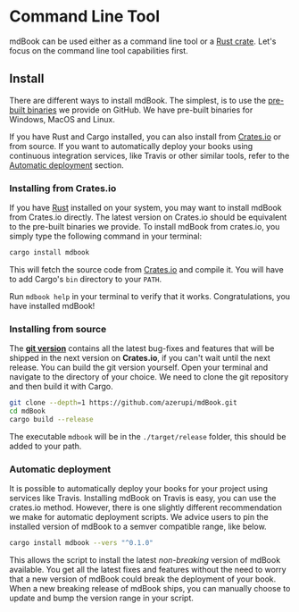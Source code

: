 # Command Line Tool

mdBook can be used either as a command line tool or a [Rust crate](https://crates.io/crates/mdbook).
Let's focus on the command line tool capabilities first.

## Install

There are different ways to install mdBook. The simplest, is to use the [pre-built binaries](https://github.com/azerupi/mdBook/releases) we provide on GitHub. We have pre-built binaries for Windows, MacOS and Linux.

If you have Rust and Cargo installed, you can also install from [Crates.io](https://crates.io/crates/mdbook) or from source. If you want to automatically deploy your books using continuous integration services, like Travis or other similar tools, refer to the [Automatic deployment]() section.


### Installing from Crates.io

If you have [Rust](https://www.rust-lang.org) installed on your system, you may want to install mdBook from Crates.io directly. The latest version on Crates.io should be equivalent to the pre-built binaries we provide. To install mdBook from crates.io, you simply type the following command in your terminal:

```bash
cargo install mdbook
```

This will fetch the source code from [Crates.io](https://crates.io/) and compile it. You will have to add Cargo's `bin` directory to your `PATH`.

Run `mdbook help` in your terminal to verify that it works. Congratulations, you have installed mdBook!


### Installing from source

The **[git version](https://github.com/azerupi/mdBook)** contains all the latest bug-fixes and features that will be shipped in the next version on **Crates.io**, if you can't wait until the next release. You can build the git version yourself. Open your terminal and navigate to the directory of your choice. We need to clone the git repository and then build it with Cargo. 

```bash
git clone --depth=1 https://github.com/azerupi/mdBook.git
cd mdBook
cargo build --release
```

The executable `mdbook` will be in the `./target/release` folder, this should be added to your path.

### Automatic deployment

It is possible to automatically deploy your books for your project using services like Travis. Installing mdBook on Travis is easy, you can use the crates.io method. However, there is one slightly different recommendation we make for automatic deployment scripts. We advice users to pin the installed version of mdBook to a semver compatible range, like below.

```bash
cargo install mdbook --vers "^0.1.0"
```

This allows the script to install the latest *non-breaking* version of mdBook available. You get all the latest fixes and features without the need to worry that a new version of mdBook could break the deployment of your book. When a new breaking release of mdBook ships, you can manually choose to update and bump the version range in your script.
